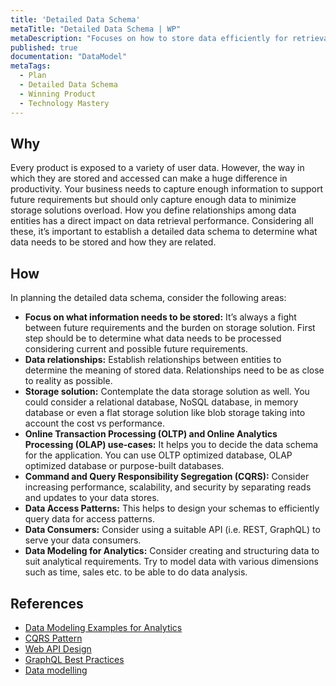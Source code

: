 ```yaml
---
title: 'Detailed Data Schema'
metaTitle: "Detailed Data Schema | WP"
metaDescription: "Focuses on how to store data efficiently for retrieval, cost, and performance. It also looks at data interaction interfaces (APIs) and data dimensions for analytic purposes."
published: true
documentation: "DataModel"
metaTags:
  - Plan
  - Detailed Data Schema
  - Winning Product
  - Technology Mastery
---
```



## Why
Every product is exposed to a variety of user data. However, the way in which they are stored and accessed can make a huge difference in productivity. Your business needs to capture enough information to support future requirements but should only capture enough data to minimize storage solutions overload. How you define relationships among data entities has a direct impact on data retrieval performance. Considering all these, it’s important to establish a detailed data schema to determine what data needs to be stored and how they are related.


## How
In planning the detailed data schema, consider the following areas:
- **Focus on what information needs to be stored:** It’s always a fight between future requirements and the burden on storage solution. First step should be to determine what data needs to be processed considering current and possible future requirements.
- **Data relationships:** Establish relationships between entities to determine the meaning of stored data. Relationships need to be as close to reality as possible.
- **Storage solution:** Contemplate the data storage solution as well. You could consider a relational database, NoSQL database, in memory database or even a flat storage solution like blob storage taking into account the cost vs performance.
- **Online Transaction Processing (OLTP) and Online Analytics Processing (OLAP) use-cases:** It helps you to decide the data schema for the application. You can use OLTP optimized database, OLAP optimized database or purpose-built databases.
- **Command and Query Responsibility Segregation (CQRS):** Consider increasing performance, scalability, and security by separating reads and updates to your data stores.
- **Data Access Patterns:** This helps to design your schemas to efficiently query data for access patterns.
- **Data Consumers:** Consider using a suitable API (i.e. REST, GraphQL) to serve your data consumers.
- **Data Modeling for Analytics:** Consider creating and structuring data to suit analytical requirements. Try to model data with various dimensions such as time, sales etc. to be able to do data analysis.


## References
- [Data Modeling Examples for Analytics](https://panoply.io/analytics-stack-guide/data-modeling-examples-for-analytics/)
- [CQRS Pattern](https://docs.microsoft.com/en-us/azure/architecture/patterns/cqrs)
- [Web API Design](https://docs.microsoft.com/en-us/azure/architecture/best-practices/api-design)
- [GraphQL Best Practices](https://graphql.org/learn/best-practices/)
- [Data modelling](https://opentextbc.ca/dbdesign01/chapter/chapter-5-data-modelling/)

